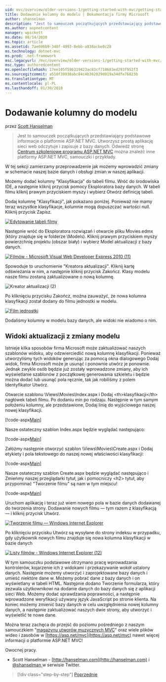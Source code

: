 ```yaml
---
uid: mvc/overview/older-versions-1/getting-started-with-mvc/getting-started-with-mvc-part8
title: Dodawanie kolumny do modelu | Dokumentacja firmy Microsoft
author: shanselman
description: "Jest to samouczek początkujących przedstawiający podstawowe informacje o platformie ASP.NET MVC. Utwórz prostą aplikację sieci web odczytuje i zapisuje z bazy danych."
ms.author: aspnetcontent
manager: wpickett
ms.date: 08/14/2010
ms.topic: article
ms.assetid: 7ae696b9-348f-4993-8ebb-a838acbe0c28
ms.technology: dotnet-mvc
ms.prod: .net-framework
msc.legacyurl: /mvc/overview/older-versions-1/getting-started-with-mvc/getting-started-with-mvc-part8
msc.type: authoredcontent
ms.openlocfilehash: 17ee105f596319423ac83cf718683ed293f952f3
ms.sourcegitcommit: a510f38930abc84c4b302029d019a34dfe76823b
ms.translationtype: MT
ms.contentlocale: pl-PL
ms.lasthandoff: 01/30/2018
---
```

<a name="adding-a-column-to-the-model"></a>Dodawanie kolumny do modelu
====================
przez [Scott Hanselman](https://github.com/shanselman)

> Jest to samouczek początkujących przedstawiający podstawowe informacje o platformie ASP.NET MVC. Utworzysz prostą aplikację sieci web odczytuje i zapisuje z bazy danych. Odwiedź stronę [Centrum szkoleniowe programu ASP.NET MVC](../../../index.md) można znaleźć inne platformy ASP.NET MVC, samouczki i przykłady.


W tej sekcji zamierzamy przeprowadzenie jak możemy wprowadzić zmiany w schemacie naszej bazie danych i obsługi zmian w naszej aplikacji.

Możemy dodać kolumny "Klasyfikacja" do tabeli filmu. Wróć do środowiska IDE, a następnie kliknij przycisk pomocy Eksploratora bazy danych. W tabeli filmu kliknij prawym przyciskiem myszy i wybierz Otwórz definicję tabeli.

Dodaj kolumnę "Klasyfikacji", jak pokazano poniżej. Ponieważ nie mamy teraz wszystkie klasyfikacje, kolumnie mogą dopuszczać wartości null. Kliknij przycisk Zapisz.

[![Edytowanie tabeli filmy](getting-started-with-mvc-part8/_static/image2.png)](getting-started-with-mvc-part8/_static/image1.png)

Następnie wróć do Eksploratora rozwiązań i otwarcie pliku Movies.edmx (który znajduje się w folderze \Models). Kliknij prawym przyciskiem myszy powierzchnię projektu (obszar biały) i wybierz Model aktualizacji z bazy danych.

[![Filmów - Microsoft Visual Web Developer Express 2010 (11)](getting-started-with-mvc-part8/_static/image4.png)](getting-started-with-mvc-part8/_static/image3.png)

Spowoduje to uruchomienie "Kreatora aktualizacji". Kliknij kartę odświeżania w nim, a następnie kliknij przycisk Zakończ. Klasy modelu nasze filmu zostaną zaktualizowane o nową kolumnę.

![Kreator aktualizacji (2)](getting-started-with-mvc-part8/_static/image5.png)

Po kliknięciu przycisku Zakończ, można zauważyć, że nowa kolumna klasyfikacji został dodany do filmu jednostki w modelu.

[![Film jednostki](getting-started-with-mvc-part8/_static/image7.png)](getting-started-with-mvc-part8/_static/image6.png)

Dodaliśmy kolumny w modelu bazy danych, ale widoki nie wiadomo o nim.

## <a name="update-views-with-model-changes"></a>Widoki aktualizacji z zmiany modelu

Istnieje kilka sposobów firma Microsoft może zaktualizować naszych szablonów widoku, aby odzwierciedlić nową kolumnę klasyfikacji. Ponieważ utworzyliśmy tych widoków generując za pomocą okna dialogowego Dodaj widok, firma Microsoft może je usunąć i ponownie utwórz je ponownie. Jednak zwykle osób będzie już zostały wprowadzone zmiany, aby ich wyświetlanie szablonów z początkowej generowania szkieletu i będzie można dodać lub usunąć pola ręcznie, tak jak robiliśmy z polem Identyfikator Utwórz.

Otwarcie szablonu \Views\Movies\Index.aspx i Dodaj &lt;th&gt;klasyfikacji&lt;/th&gt; nagłówek tabeli filmu. Po dodaniu min po rodzaju. Następnie w tym samym położeniu kolumny, ale przedstawione, Dodaj linię do wyjściowego naszej nowej klasyfikacji.

[!code-aspx[Main](getting-started-with-mvc-part8/samples/sample1.aspx)]

Nasze ostateczny szablon Index.aspx będzie wyglądać następująco:

[!code-aspx[Main](getting-started-with-mvc-part8/samples/sample2.aspx)]

Załóżmy następnie otworzyć szablon \Views\Movies\Create.aspx i Dodaj etykiety i pola tekstowego do naszej nowej właściwości klasyfikacji:

[!code-aspx[Main](getting-started-with-mvc-part8/samples/sample3.aspx)]

Nasze ostateczny szablon Create.aspx będzie wyglądać następująco i Zmieńmy naszej przeglądarki tytuł, jak i pomocniczy &lt;h2&gt; tytuł, aby przypominać "Tworzenie filmu" są nam w tym miejscu!

[!code-aspx[Main](getting-started-with-mvc-part8/samples/sample4.aspx)]

Uruchom aplikację i teraz już wiem nowego pola w bazie danych dodawanej do tworzenia strony. Dodawanie nowych filmu — tym razem z klasyfikacją — i kliknij przycisk Utwórz.

[![Tworzenie filmu — Windows Internet Explorer](getting-started-with-mvc-part8/_static/image9.png)](getting-started-with-mvc-part8/_static/image8.png)

Po kliknięciu przycisku Utwórz są wysyłane do strony indeksu w przypadku, gdy użytkownik nowych filmu znajduje się nowa kolumna klasyfikacji w bazie danych

[![Listy filmów - Windows Internet Explorer (12)](getting-started-with-mvc-part8/_static/image11.png)](getting-started-with-mvc-part8/_static/image10.png)

W tym samouczku podstawowe otrzymano pracę wprowadzania kontrolerów, kojarzenie ich z widokami i przekazywanie wokół ustalony danych. Następnie możemy utworzyć i zaprojektowane bazy danych i umieść niektóre dane w. Możemy pobrać dane z bazy danych i on wyświetlany w tabeli HTML. Następnie dodano Tworzenie formularza, który zezwala użytkownikowi na dodanie danych do bazy danych się z aplikacji sieci Web. Możemy dodać sprawdzania poprawności, a następnie wprowadzone weryfikacji używany język JavaScript po stronie klienta. Na koniec możemy zmienić bazy danych w celu uwzględnienia nowej kolumny danych, a następnie zaktualizować naszych dwie strony, aby utworzyć i wyświetlić te nowe dane.

Można teraz zachęca do przejść do poziomu pośredniego z naszym samouczkiem "[magazynu utworów muzycznych MVC](../../older-versions/mvc-music-store/mvc-music-store-part-1.md)" oraz wiele plików wideo i zasobów w [https://asp.net/mvc](https://asp.net/mvc) nawet więcej informacji o platformie ASP.NET MVC!

Owocnej pracy.

- Scott Hanselman - [http://hanselman.com](http://hanselman.com) i [ @shanselman ](http://twitter.com/shanselman) w serwisie Twitter.

>[!div class="step-by-step"]
[Poprzednie](getting-started-with-mvc-part7.md)
